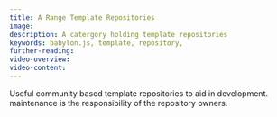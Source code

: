 ```yaml
---
title: A Range Template Repositories
image: 
description: A catergory holding template repositories
keywords: babylon.js, template, repository,
further-reading:
video-overview:
video-content:
---
```


Useful community based template repositories to aid in development. maintenance is the responsibility of the repository owners.